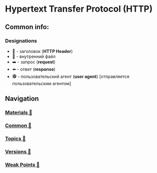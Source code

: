 # Hypertext Transfer Protocol (HTTP)

## Common info:

### Designations
- 🎩 - заголовок (**HTTP Header**)
- 📂 - внутренний файл
- ➡️ - запрос (**request**)
- ⬅️ - ответ (**response**)
- 🕵️ - пользовательский агент (**user agent**) [отправляется пользовательским агентом]

## Navigation

### [Materials 📂](./materials.md)
### [Common 📂](./common.md)
### [Topics 📂](./topics/index.md)
### [Versions 📂](./versions/index.md)
### [Weak Points 📂](./weak-points.md)
